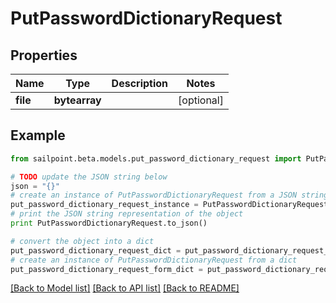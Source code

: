 # PutPasswordDictionaryRequest


## Properties

Name | Type | Description | Notes
------------ | ------------- | ------------- | -------------
**file** | **bytearray** |  | [optional] 

## Example

```python
from sailpoint.beta.models.put_password_dictionary_request import PutPasswordDictionaryRequest

# TODO update the JSON string below
json = "{}"
# create an instance of PutPasswordDictionaryRequest from a JSON string
put_password_dictionary_request_instance = PutPasswordDictionaryRequest.from_json(json)
# print the JSON string representation of the object
print PutPasswordDictionaryRequest.to_json()

# convert the object into a dict
put_password_dictionary_request_dict = put_password_dictionary_request_instance.to_dict()
# create an instance of PutPasswordDictionaryRequest from a dict
put_password_dictionary_request_form_dict = put_password_dictionary_request.from_dict(put_password_dictionary_request_dict)
```
[[Back to Model list]](../README.md#documentation-for-models) [[Back to API list]](../README.md#documentation-for-api-endpoints) [[Back to README]](../README.md)


